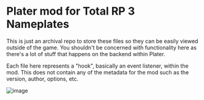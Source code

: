 # Plater mod for Total RP 3 Nameplates

This is just an archival repo to store these files so they can be easily viewed outside of the game. You shouldn't be concerned with functionality here as there's a lot of stuff that happens on the backend within Plater.

Each file here represents a "hook", basically an event listener, within the mod. This does not contain any of the metadata for the mod such as the version, author, options, etc.

![image](https://user-images.githubusercontent.com/10636803/220806412-bda51275-b907-40e6-b3f8-98fbdb269776.png)
